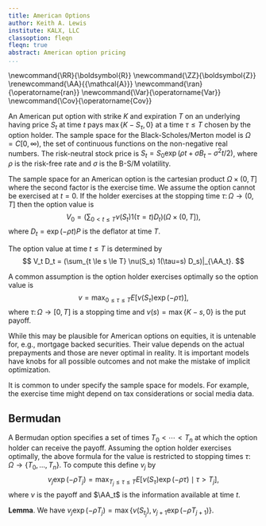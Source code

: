 ```yaml
---
title: American Options
author: Keith A. Lewis
institute: KALX, LLC
classoption: fleqn
fleqn: true
abstract: American option pricing
...
```


\newcommand{\RR}{\boldsymbol{R}}
\newcommand{\ZZ}{\boldsymbol{Z}}
\renewcommand{\AA}{{\mathcal{A}}}
\newcommand{\ran}{\operatorname{ran}}
\newcommand{\Var}{\operatorname{Var}}
\newcommand{\Cov}{\operatorname{Cov}}

An American put option with strike $K$ and expiration $T$ on
an underlying having price $S_t$ at time $t$ pays
$\max\{K - S_\tau,0\}$ at a time $\tau\le T$ chosen by the option holder.
The sample space for the Black-Scholes/Merton model is 
$\Omega = C[0, \infty)$, the set of continuous functions on the non-negative
real numbers. The risk-neutral stock price is
$S_t = S_0\exp(\rho t + \sigma B_t - \sigma^2 t/2)$, where $\rho$ is the
risk-free rate and $\sigma$ is the B-S/M volatility.

The sample space for an American option is the cartesian product
$\Omega\times (0, T]$ where the second factor is the exercise time.
We assume the option cannot be exercised at $t = 0$.
If the holder exercises at the stopping time
$\tau\colon\Omega\to (0,T]$ then the option value is
$$
	V_0 = (\sum_{0 < t \le T} \nu(S_t) 1(\tau=t) D_t)(\Omega\times (0,T]),
$$
where $D_t = \exp(-\rho t)P$ is the deflator at time $T$.

The option value at time $t\le T$ is determined by
$$
	V_t D_t = (\sum_{t \le s \le T} \nu(S_s) 1(\tau=s) D_s)|_{\AA_t}.
$$

A common assumption is the option holder exercises optimally so the
option value is
$$
	v = \max_{0\le\tau\le T} E[\nu(S_\tau) \exp(-\rho\tau)],
$$
where $\tau\colon\Omega\to[0,T]$ is a stopping time
and $\nu(s) = \max\{K - s,0\}$ is the put payoff.

While this may be plausible for American options on equities, it is untenable
for, e.g., mortgage backed securities. Their value depends on the actual
prepayments and those are never optimal in reality.
It is important models have knobs for all possible outcomes and
not make the mistake of implicit optimization.

It is common to under specify the sample space for models.
For example, the exercise time might depend
on tax considerations or social media data.

## Bermudan

A Bermudan option specifies a set of times $T_0 < \cdots < T_n$ at which
the option holder can receive the payoff. Assuming the option holder
exercises optimally, the above formula for the value is restricted to
stopping times $\tau\colon\Omega\to\{T_0, \ldots, T_n\}$.
To compute this define $v_j$ by
$$
	v_j \exp(-\rho T_j) = \max_{T_j\le\tau\le T} E[\nu(S_\tau) \exp(-\rho \tau)\mid\tau > T_j],
$$
where $\nu$ is the payoff and $\AA_t$ is the information available at time $t$.

__Lemma__. We have $v_j\exp(-\rho T_j) = \max\{\nu(S_{t_j}), v_{j + 1}\exp(-\rho T_{j+1})\}$.

